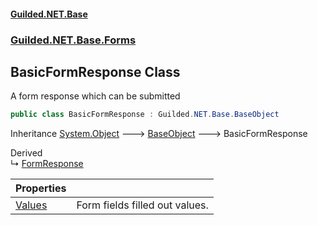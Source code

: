 
#### [Guilded.NET.Base](index 'index')
### [Guilded.NET.Base.Forms](index#Guilded_NET_Base_Forms 'Guilded.NET.Base.Forms')
## BasicFormResponse Class
A form response which can be submitted  
```csharp
public class BasicFormResponse : Guilded.NET.Base.BaseObject
```

Inheritance [System.Object](https://docs.microsoft.com/en-us/dotnet/api/System.Object 'System.Object') &#129106; [BaseObject](BaseObject 'Guilded.NET.Base.BaseObject') &#129106; BasicFormResponse  

Derived  
&#8627; [FormResponse](FormResponse 'Guilded.NET.Base.Forms.FormResponse')  

| Properties | |
| :--- | :--- |
| [Values](BasicFormResponse_Values 'Guilded.NET.Base.Forms.BasicFormResponse.Values') | Form fields filled out values.<br/> |

